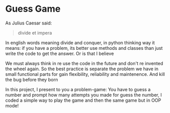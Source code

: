 # Guess Game
As Julius Caesar said:
> divide et impera

In english words meaning divide and conquer, in python thinking way it means: if you have a problem, its better use methods and classes than just write the code to get the answer. Or is that I believe

We must always think in re use the code in the future and don't re invented the wheel again. So the best practice is separate the problem we have in small functional parts for gain flexibility, reliability and maintenence. And kill the bug before they born

In this project, I present to you a problem-game: You have to guess a number and prompt how many attempts you made for guess the number, I coded a simple way to play the game and then the same game but in OOP mode!